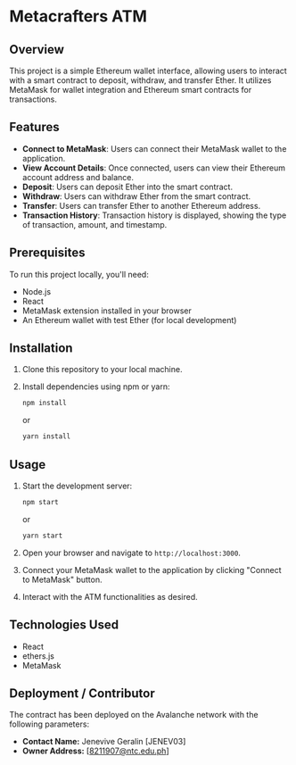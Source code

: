 # Metacrafters ATM

## Overview

This project is a simple Ethereum wallet interface, allowing users to interact with a smart contract to deposit, withdraw, and transfer Ether. It utilizes MetaMask for wallet integration and Ethereum smart contracts for transactions.

## Features

- **Connect to MetaMask**: Users can connect their MetaMask wallet to the application.
- **View Account Details**: Once connected, users can view their Ethereum account address and balance.
- **Deposit**: Users can deposit Ether into the smart contract.
- **Withdraw**: Users can withdraw Ether from the smart contract.
- **Transfer**: Users can transfer Ether to another Ethereum address.
- **Transaction History**: Transaction history is displayed, showing the type of transaction, amount, and timestamp.

## Prerequisites

To run this project locally, you'll need:

- Node.js
- React
- MetaMask extension installed in your browser
- An Ethereum wallet with test Ether (for local development)

## Installation

1. Clone this repository to your local machine.
2. Install dependencies using npm or yarn:

   ```bash
   npm install
   ```

   or

   ```bash
   yarn install
   ```

## Usage

1. Start the development server:

   ```bash
   npm start
   ```

   or

   ```bash
   yarn start
   ```

2. Open your browser and navigate to `http://localhost:3000`.

3. Connect your MetaMask wallet to the application by clicking "Connect to MetaMask" button.

4. Interact with the ATM functionalities as desired.

## Technologies Used

- React
- ethers.js
- MetaMask

## Deployment / Contributor

The contract has been deployed on the Avalanche network with the following parameters:

- **Contact Name:** Jenevive Geralin [JENEV03]
- **Owner Address:** [8211907@ntc.edu.ph]